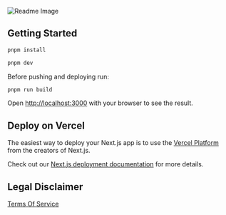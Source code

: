 ![Readme Image](./public/og.png)

## Getting Started

```bash
pnpm install
```

```bash
pnpm dev
```

Before pushing and deploying run:

```bash
pnpm run build
```

Open [http://localhost:3000](http://localhost:3000) with your browser to see the result.

## Deploy on Vercel

The easiest way to deploy your Next.js app is to use the [Vercel Platform](https://vercel.com/new?utm_medium=default-template&filter=next.js&utm_source=create-next-app&utm_campaign=create-next-app-readme) from the creators of Next.js.

Check out our [Next.js deployment documentation](https://nextjs.org/docs/deployment) for more details.

## Legal Disclaimer

[Terms Of Service](https://github.com/dappnode/mev-sp-fe/blob/main/TERMS_OF_SERVICE.md)
